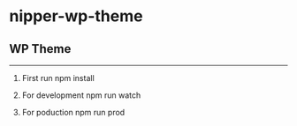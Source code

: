 # nipper-wp-theme
## WP Theme
---
1) First run
npm install

2) For development
npm run watch

3) For poduction
npm run prod
